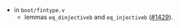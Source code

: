 - in `boot/fintype.v`
  + lemmas `eq_dinjectiveb` and `eq_injectiveb`
    ([#1429](https://github.com/math-comp/math-comp/pull/1429)).
